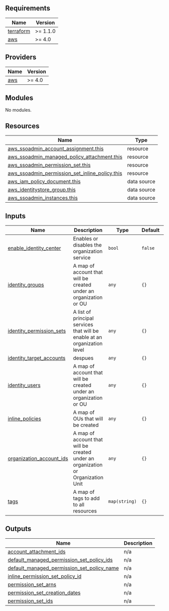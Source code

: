 ## Requirements

| Name | Version |
|------|---------|
| <a name="requirement_terraform"></a> [terraform](#requirement\_terraform) | >= 1.1.0 |
| <a name="requirement_aws"></a> [aws](#requirement\_aws) | >= 4.0 |

## Providers

| Name | Version |
|------|---------|
| <a name="provider_aws"></a> [aws](#provider\_aws) | >= 4.0 |

## Modules

No modules.

## Resources

| Name | Type |
|------|------|
| [aws_ssoadmin_account_assignment.this](https://registry.terraform.io/providers/hashicorp/aws/latest/docs/resources/ssoadmin_account_assignment) | resource |
| [aws_ssoadmin_managed_policy_attachment.this](https://registry.terraform.io/providers/hashicorp/aws/latest/docs/resources/ssoadmin_managed_policy_attachment) | resource |
| [aws_ssoadmin_permission_set.this](https://registry.terraform.io/providers/hashicorp/aws/latest/docs/resources/ssoadmin_permission_set) | resource |
| [aws_ssoadmin_permission_set_inline_policy.this](https://registry.terraform.io/providers/hashicorp/aws/latest/docs/resources/ssoadmin_permission_set_inline_policy) | resource |
| [aws_iam_policy_document.this](https://registry.terraform.io/providers/hashicorp/aws/latest/docs/data-sources/iam_policy_document) | data source |
| [aws_identitystore_group.this](https://registry.terraform.io/providers/hashicorp/aws/latest/docs/data-sources/identitystore_group) | data source |
| [aws_ssoadmin_instances.this](https://registry.terraform.io/providers/hashicorp/aws/latest/docs/data-sources/ssoadmin_instances) | data source |

## Inputs

| Name | Description | Type | Default | Required |
|------|-------------|------|---------|:--------:|
| <a name="input_enable_identity_center"></a> [enable\_identity\_center](#input\_enable\_identity\_center) | Enables or disables the organization service | `bool` | `false` | no |
| <a name="input_identity_groups"></a> [identity\_groups](#input\_identity\_groups) | A map of account that will be created under an organization or OU | `any` | `{}` | no |
| <a name="input_identity_permission_sets"></a> [identity\_permission\_sets](#input\_identity\_permission\_sets) | A list of principal services that will be enable at an organization level | `any` | `{}` | no |
| <a name="input_identity_target_accounts"></a> [identity\_target\_accounts](#input\_identity\_target\_accounts) | despues | `any` | `{}` | no |
| <a name="input_identity_users"></a> [identity\_users](#input\_identity\_users) | A map of account that will be created under an organization or OU | `any` | `{}` | no |
| <a name="input_inline_policies"></a> [inline\_policies](#input\_inline\_policies) | A map of OUs that will be created | `any` | `{}` | no |
| <a name="input_organization_account_ids"></a> [organization\_account\_ids](#input\_organization\_account\_ids) | A map of account that will be created under an organization or Organization Unit | `any` | `{}` | no |
| <a name="input_tags"></a> [tags](#input\_tags) | A map of tags to add to all resources | `map(string)` | `{}` | no |

## Outputs

| Name | Description |
|------|-------------|
| <a name="output_account_attachment_ids"></a> [account\_attachment\_ids](#output\_account\_attachment\_ids) | n/a |
| <a name="output_default_managed_permission_set_policy_ids"></a> [default\_managed\_permission\_set\_policy\_ids](#output\_default\_managed\_permission\_set\_policy\_ids) | n/a |
| <a name="output_default_managed_permission_set_policy_name"></a> [default\_managed\_permission\_set\_policy\_name](#output\_default\_managed\_permission\_set\_policy\_name) | n/a |
| <a name="output_inline_permission_set_policy_id"></a> [inline\_permission\_set\_policy\_id](#output\_inline\_permission\_set\_policy\_id) | n/a |
| <a name="output_permission_set_arns"></a> [permission\_set\_arns](#output\_permission\_set\_arns) | n/a |
| <a name="output_permission_set_creation_dates"></a> [permission\_set\_creation\_dates](#output\_permission\_set\_creation\_dates) | n/a |
| <a name="output_permission_set_ids"></a> [permission\_set\_ids](#output\_permission\_set\_ids) | n/a |
